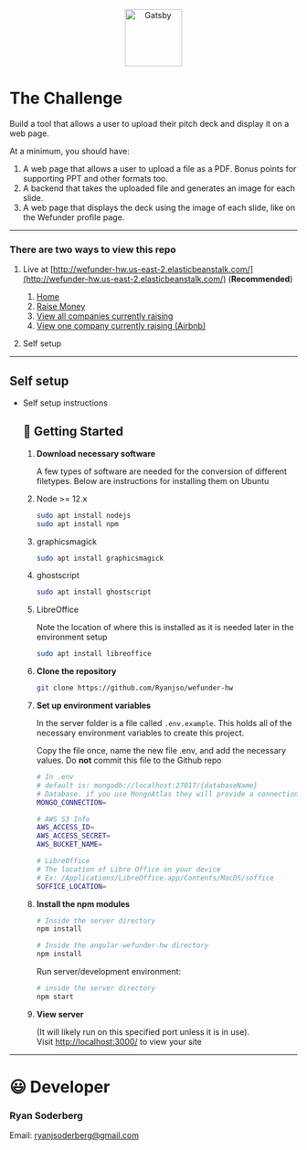 <p align="center">
  <a href="https://www.gatsbyjs.com">
    <img alt="Gatsby" src="https://wefunder-hw.s3.us-east-2.amazonaws.com/ryfunder.png" width="100" />
  </a>
</p>

# The Challenge

Build a tool that allows a user to upload their pitch deck and display it on a web page.

At a minimum, you should have:

1. A web page that allows a user to upload a file as a PDF. Bonus points for supporting PPT and other formats too.
2. A backend that takes the uploaded file and generates an image for each slide.
3. A web page that displays the deck using the image of each slide, like on the Wefunder profile page.

---

### There are two ways to view this repo

1. Live at [http://wefunder-hw.us-east-2.elasticbeanstalk.com/](http://wefunder-hw.us-east-2.elasticbeanstalk.com/) (**Recommended**)

   1. [Home](http://wefunder-hw.us-east-2.elasticbeanstalk.com/)
   2. [Raise Money](http://wefunder-hw.us-east-2.elasticbeanstalk.com/raise)
   3. [View all companies currently raising](http://wefunder-hw.us-east-2.elasticbeanstalk.com/raise/all)
   4. [View one company currently raising (Airbnb)](http://wefunder-hw.us-east-2.elasticbeanstalk.com/raise/6175ff9ad35dc64343be0a7f)

2. Self setup

---

## Self setup

- Self setup instructions

  ## 🚦 Getting Started

  1. **Download necessary software**

     A few types of software are needed for the conversion of different filetypes. Below are instructions for installing them on Ubuntu

  1. Node >= 12.x

     ```bash
     sudo apt install nodejs
     sudo apt install npm
     ```

  1. graphicsmagick

     ```bash
     sudo apt install graphicsmagick
     ```

  1. ghostscript

     ```bash
     sudo apt install ghostscript
     ```

  1. LibreOffice

     Note the location of where this is installed as it is needed later in the environment setup

     ```bash
     sudo apt install libreoffice
     ```

  1. **Clone the repository**

     ```bash
     git clone https://github.com/Ryanjso/wefunder-hw
     ```

  1. **Set up environment variables**

     In the server folder is a file called `.env.example`. This holds all of the necessary environment variables to create this project.

     Copy the file once, name the new file .env, and add the necessary values. Do **not** commit this file to the Github repo

     ```bash
     # In .env
     # default is: mongodb://localhost:27017/{databaseName}
     # Database. if you use MongoAtlas they will provide a connection string
     MONGO_CONNECTION=

     # AWS S3 Info
     AWS_ACCESS_ID=
     AWS_ACCESS_SECRET=
     AWS_BUCKET_NAME=

     # LibreOffice
     # The location of Libre Office on your device
     # Ex: /Applications/LibreOffice.app/Contents/MacOS/soffice
     SOFFICE_LOCATION=
     ```

  1. **Install the npm modules**

     ```bash
     # Inside the server directory
     npm install
     ```

     ```bash
     # Inside the angular-wefunder-hw directory
     npm install
     ```

     Run server/development environment:

     ```bash
     # inside the server directory
     npm start
     ```

  1. **View server**

     (It will likely run on this specified port unless it is in use). Visit [http://localhost:3000/](http://localhost:3000/) to view your site

---

# 😃 Developer

### Ryan Soderberg

Email: ryanjsoderberg@gmail.com
